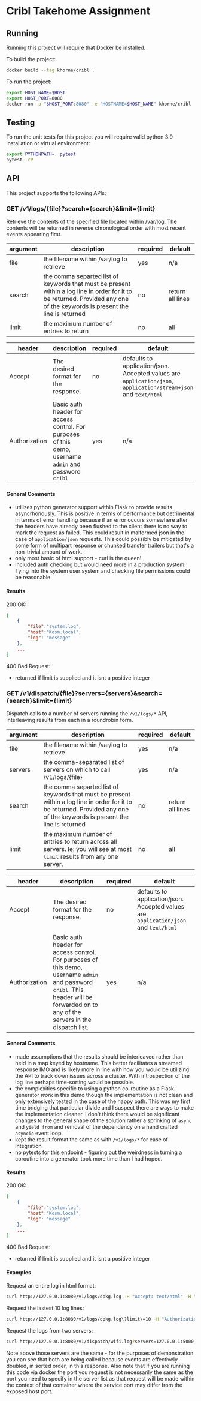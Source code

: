 # Cribl Takehome Assignment


## Running

Running this project will require that Docker be installed.

To build the project:
```bash
docker build --tag khorne/cribl .
```

To run the project:
```bash
export HOST_NAME=$HOST
export HOST_PORT=8080 
docker run -p "$HOST_PORT:8080" -e "HOSTNAME=$HOST_NAME" khorne/cribl
```

## Testing

To run the unit tests for this project you will require valid python 3.9 installation or virtual environment:

```bash
export PYTHONPATH=. pytest
pytest -rP
```

## API
This project supports the following APIs:

### GET /v1/logs/{file}?search={search}&limit={limit}
Retrieve the contents of the specified file located within /var/log.  The contents will be returned in reverse chronological order with most recent events appearing first.

|argument|description|required|default|
|--------|-----------|--------|-------|
| file | the filename within /var/log to retrieve | yes | n/a|
| search | the comma separted list of keywords that must be present within a log line in order for it to be returned.  Provided any one of the keywords is present the line is returned | no | return all lines |
| limit | the maximum number of entries to return | no | all |

| header | description | required | default |
|--------|-------------|----------|---------|
| Accept | The desired format for the response.  | no | defaults to application/json. Accepted values are `application/json`, `application/stream+json` and `text/html` |
| Authorization | Basic auth header for access control.  For purposes of this demo, username `admin` and password `cribl` | yes | n/a |

#### General Comments
* utilizes python generator support within Flask to provide results asyncrhonously.  This is positive in terms of performance but detrimental in terms of error handling because if an error occurs somewhere after the headers have already been flushed to the client there is no way to mark the request as failed.  This could result in malformed json in the case of `application/json` requests.  This could possibly be mitigated by some form of multipart response or chunked transfer trailers but that's a non-trivial amount of work.
* only most basic of html support - curl is the queen!
* included auth checking but would need more in a production system.  Tying into the system user system and checking file permissions could be reasonable.

#### Results
200 OK:

```json
[
    {
        "file":"system.log",
        "host":"Kosm.local",
        "log": "message"
    },
    ...
]
```

400 Bad Request:

* returned if limit is supplied and it isnt a positive integer

### GET /v1/dispatch/{file}?servers={servers}&search={search}&limit={limit}
Dispatch calls to a number of servers running the `/v1/logs/*` API, interleaving results from each in a roundrobin form.

|argument|description|required|default|
|--------|-----------|--------|-------|
| file | the filename within /var/log to retrieve | yes | n/a|
| servers| the comma-separated list of servers on which to call /v1/logs/{file} | yes | n/a |
| search | the comma separted list of keywords that must be present within a log line in order for it to be returned.  Provided any one of the keywords is present the line is returned | no | return all lines |
| limit | the maximum number of entries to return across all servers.  Ie: you will see at most `limit` results from any one server. | no | all |

| header | description | required | default |
|--------|-------------|----------|---------|
| Accept | The desired format for the response.  | no | defaults to application/json. Accepted values are `application/json` and `text/html` |
| Authorization | Basic auth header for access control.  For purposes of this demo, username `admin` and password `cribl`.  This header will be forwarded on to any of the servers in the dispatch list. | yes | n/a |

#### General Comments
* made assumptions that the results should be interleaved rather than held in a map keyed by hostname.  This better facilitates a streamed response IMO and is likely more in line with how you would be utilizing the API to track down issues across a cluster.  With introspection of the log line perhaps time-sorting would be possible.
* the complexities specific to using a python co-routine as a Flask generator _work_ in this demo though the implementation is not clean and only extensively tested in the case of the happy path.  This was my first time bridging that particular divide and I suspect there are ways to make the implementation cleaner.  I don't think there would be significant changes to the general shape of the solution rather a sprinking of `async` and `yield from` and removal of the dependency on a hand crafted `asyncio` event loop.
* kept the result format the same as with `/v1/logs/*` for ease of integration
* no pytests for this endpoint - figuring out the weirdness in turning a coroutine into a generator took more time than I had hoped.

#### Results
200 OK:

```json
[
    {
        "file":"system.log",
        "host":"Kosm.local",
        "log": "message"
    },
    ...
]
```

400 Bad Request:

* returned if limit is supplied and it isnt a positive integer


#### Examples

Request an entire log in html format:

```bash
curl http://127.0.0.1:8080/v1/logs/dpkg.log -H "Accept: text/html" -H "Authorization: Basic YWRtaW46Y3JpYmw="
```

Request the lastest 10 log lines:

```bash
curl http://127.0.0.1:8080/v1/logs/dpkg.log\?limit\=10 -H "Authorization: Basic YWRtaW46Y3JpYmw=" | jq .
```

Request the logs from two servers:

```bash
curl http://127.0.0.1:8080/v1/dispatch/wifi.log?servers=127.0.0.1:5000,127.0.0.1:5000
```

Note above those servers are the same - for the purposes of demonstration you can see that both are being called because events are effectively doubled, in sorted order, in this response.  Also note that if you are running this code via docker the port you request is not necessarily the same as the port you need to specify in the server list as that request will be made within the context of that container where the service port may differ from the exposed host port.